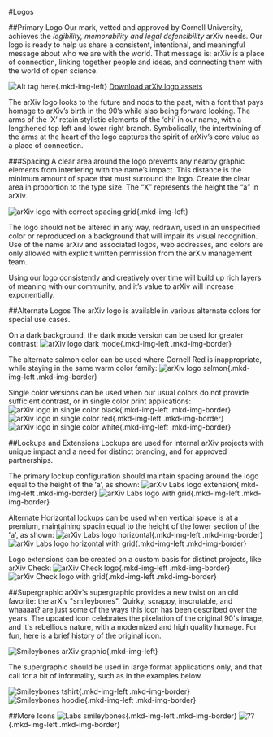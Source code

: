 #Logos
<style>
.mkd-img-border {
  margin:1em 0px;
  padding:10px;
  border:.25em solid #ededed;
}
.mkd-horz-spacing {
  margin-right:1em;
  margin-left:1em;
}
.mkd-img-left {
  float:left;
  width:100%;
  margin-top:0;
}
.mkd-img-right {
  float:right;
  width:100%;
  margin-top:0;
}
.mkd-img-full {
  width:100% !important;
}
.mkd-img-60 {
  width:100% !important;
  margin:0 auto;
  display:block;
}
.mkd-img-thumb {
  max-width:150px !important;
}
.mkd-img-icon {
  border-radius:25%;
  width:150px;
  float:left;
  margin:0 .5em;
}
@media (min-width: 576px) {
  .mkd-img-left {
    width:calc(50% - 1.25em);
    margin-right:2em;
  }
  .mkd-img-right {
    width:calc(50% - 1.25em);
    margin-left:2em;
  }
  .mkd-img-60 {
    width:60% !important;
    margin:0 auto;
    display:block;
  }
}
</style>

##Primary Logo
Our mark, vetted and approved by Cornell University, achieves the *legibility, memorability and legal defensibility* arXiv needs. Our logo is ready to help us share a consistent, intentional, and meaningful message about who we are with the world. That message is: arXiv is a place of connection, linking together people and ideas, and connecting them with the world of open science.

![Alt tag here](images/image_name.jpg){.mkd-img-left}
[Download arXiv logo assets](box-link-here)

The arXiv logo looks to the future and nods to the past, with a font that pays homage to arXiv’s birth in the 90’s while also being forward looking. The arms of the ‘X’ retain stylistic elements of the ‘chi’ in our name, with a lengthened top left and lower right branch. Symbolically, the intertwining of the arms at the heart of the logo captures the spirit of arXiv’s core value as a place of connection.

###Spacing
A clear area around the logo prevents any nearby graphic elements from interfering with the name’s impact. This distance is the minimum amount of space that must surround the logo. Create the clear area in proportion to the type size. The “X” represents the height the “a” in arXiv.

![arXiv logo with correct spacing grid](images/image_name.jpg){.mkd-img-left}

The logo should not be altered in any way, redrawn, used in an unspecified color or reproduced on a background that will impair its visual recognition. Use of the name arXiv and associated logos, web addresses, and colors are only allowed with explicit written permission from the arXiv management team.

Using our logo consistently and creatively over time will build up rich layers of meaning with our community, and it’s value to arXiv will increase exponentially.

##Alternate Logos
The arXiv logo is available in various alternate colors for special use cases.

On a dark background, the dark mode version can be used for greater contrast:
![arXiv logo dark mode](images/image_name.jpg){.mkd-img-left .mkd-img-border}

The alternate salmon color can be used where Cornell Red is inappropriate, while staying in the same warm color family:
![arXiv logo salmon](images/image_name.jpg){.mkd-img-left .mkd-img-border}

Single color versions can be used when our usual colors do not provide sufficient contrast, or in single color print applications:
![arXiv logo in single color black](images/image_name.jpg){.mkd-img-left .mkd-img-border}
![arXiv logo in single color red](images/image_name.jpg){.mkd-img-left .mkd-img-border}
![arXiv logo in single color white](images/image_name.jpg){.mkd-img-left .mkd-img-border}


##Lockups and Extensions
Lockups are used for internal arXiv projects with unique impact and a need for distinct branding, and for approved partnerships.

The primary lockup configuration should maintain spacing around the logo equal to the height of the ‘a’,  as shown:
![arXiv Labs logo extension](images/image_name.jpg){.mkd-img-left .mkd-img-border}
![arXiv Labs logo with grid](images/image_name.jpg){.mkd-img-left .mkd-img-border}

Alternate Horizontal lockups can be used when vertical space is at a premium, maintaining spacin equal to the height of the lower section of the 'a', as shown:
![arXiv Labs logo horizontal](images/image_name.jpg){.mkd-img-left .mkd-img-border}
![arXiv Labs logo horizontal with grid](images/image_name.jpg){.mkd-img-left .mkd-img-border}

Logo extensions can be created on a custom basis for distinct projects, like arXiv Check:
![arXiv Check logo](images/image_name.jpg){.mkd-img-left .mkd-img-border}
![arXiv Check logo with grid](images/image_name.jpg){.mkd-img-left .mkd-img-border}

##Supergraphic
arXiv's supergraphic provides a new twist on an old favorite: the arXiv "smileybones". Quirky, scrappy, inscrutable, and whaaaat? are just some of the ways this icon has been described over the years. The updated icon celebrates the pixelation of the original 90's image, and it's rebellious nature, with a modernized and high quality homage. For fun, here is a [brief history](https://www.quora.com/Whats-the-story-behind-the-arXiv-org-favicon) of the original icon.

![Smileybones arXiv graphic](images/image_name.jpg){.mkd-img-left}

The supergraphic should be used in large format applications only, and that call for a bit of informality, such as in the examples below.

![Smileybones tshirt](images/image_name.jpg){.mkd-img-left .mkd-img-border}
![Smileybones hoodie](images/image_name.jpg){.mkd-img-left .mkd-img-border}

##More Icons
![Labs smileybones](images/image_name.jpg){.mkd-img-left .mkd-img-border}
![??](images/image_name.jpg){.mkd-img-left .mkd-img-border}
